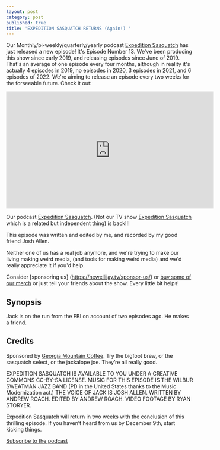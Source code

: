 ```yaml
---
layout: post
category: post
published: true
title: 'EXPEDITION SASQUATCH RETURNS (Again!) '
---
```

Our Monthly/bi-weekly/quarterly/yearly podcast [Expedition Sasquatch](https://expeditionsasquatch.org) has just released a new episode! It's Episode Number 13. We've been producing this show since early 2019, and releasing episodes since June of 2019. That's an average of one episode every four months, although in reality it's actually 4 episodes in 2019, no episodes in 2020, 3 episodes in 2021, and 6 episodes of 2022. We're aiming to release an episode every two weeks for the forseeable future. Check it out: 

<iframe title="Expedition Sasquatch (podcast edition) - s02e01 - #13 - Cactus Man Part One" width="560" height="315" src="https://vod.newellijay.tv/videos/embed/4d5c40e5-3e26-40d6-b57b-e2f14083cfa0" frameborder="0" allowfullscreen="" sandbox="allow-same-origin allow-scripts allow-popups"></iframe>

Our podcast [Expedition Sasquatch](https://expeditionsasquatch.org). (Not our TV show [Expedition Sasquatch](https://vod.newellijay.tv/w/p/gZRM5o243CznqRojZDGNj2?playlistPosition=1&resume=true) which is a related but independent thing) is back!!! 

This episode was written and edited by me, and recorded by my good friend Josh Allen.  

Neither one of us has a real job anymore, and we're trying to make our living making weird media, (and tools for making weird media) and we'd really appreciate it if you'd help. 

Consider [sponsoring us] (https://newellijay.tv/sponsor-us/) or [buy some of our merch](https://newellijay.tv/product/expedition-sasquatch-logo-t-shirt/) or just tell your friends about the show. Every little bit helps! 

## Synopsis

Jack is on the run from the FBI on account of two episodes ago. He makes a friend.

## Credits

Sponsored by [Georgia Mountain Coffee](https://gamountaincoffee.com). Try the bigfoot brew, or the sasquatch select, or the jackalope joe. They’re all really good.

EXPEDITION SASQUATCH IS AVAILABLE TO YOU UNDER A CREATIVE COMMONS CC-BY-SA LICENSE. MUSIC FOR THIS EPISODE IS THE WILBUR SWEATMAN JAZZ BAND (PD in the United States thanks to the Music Modernization act.) THE VOICE OF JACK IS JOSH ALLEN. WRITTEN BY ANDREW ROACH. EDITED BY ANDREW ROACH. VIDEO FOOTAGE BY RYAN STORYER.

Expedition Sasquatch will return in two weeks with the conclusion of this thrilling episode. If you haven’t heard from us by December 9th, start kicking things.

[Subscribe to the podcast](https://expeditionsasquatch.org)
